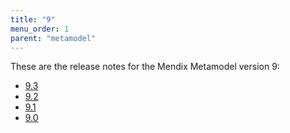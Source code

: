 ```yaml
---
title: "9"
menu_order: 1
parent: "metamodel" 
---
```


These are the release notes for the Mendix Metamodel version 9:

* [9.3](metamodel-9.3)
* [9.2](metamodel-9.2)
* [9.1](metamodel-9.1)
* [9.0](metamodel-9.0)
